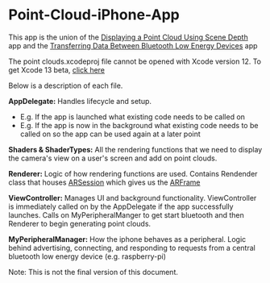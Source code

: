 # Point-Cloud-iPhone-App


This app is the union of the [Displaying a Point Cloud Using Scene Depth](https://developer.apple.com/documentation/arkit/environmental_analysis/displaying_a_point_cloud_using_scene_depth) app and the [Transferring Data Between Bluetooth Low Energy Devices](https://developer.apple.com/documentation/corebluetooth/transferring_data_between_bluetooth_low_energy_devices) app


The point clouds.xcodeproj file cannot be opened with Xcode version 12.
To get Xcode 13 beta, [click here](https://developer.apple.com/xcode/)

Below is a description of each file.

**AppDelegate:** Handles lifecycle and setup.
- E.g. If the app is launched what existing code needs to be called on
- E.g. If the app is now in the background what existing code needs to be called on so the app can be used again at a later point

**Shaders & ShaderTypes:** All the rendering functions that we need to display the camera's view on a user's screen and add on point clouds.

**Renderer:** Logic of how rendering functions are used. Contains Rendender class that houses [ARSession](https://developer.apple.com/documentation/arkit/arsession) which gives us the [ARFrame](https://developer.apple.com/documentation/arkit/arframe)

**ViewController:** Manages UI and background functionality. ViewController is immediately called on by the AppDelegate if the app successfully launches. Calls on MyPeripheralManger to get start bluetooth and then Renderer to begin generating point clouds.

**MyPeripheralManager:** How the iphone behaves as a peripheral. Logic behind advertising, connecting, and responding to requests from a central bluetooth low energy device (e.g. raspberry-pi)

Note: This is not the final version of this document. 
